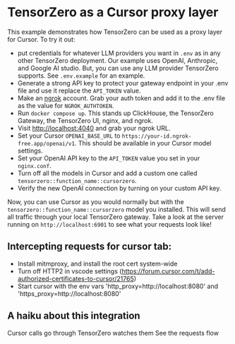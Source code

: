 # TensorZero as a Cursor proxy layer

This example demonstrates how TensorZero can be used as a proxy layer for Cursor. To try it out:

- put credentials for whatever LLM providers you want in `.env` as in any other TensorZero deployment. Our example uses OpenAI, Anthropic, and Google AI studio. But, you can use any LLM provider TensorZero supports. See `.env.example` for an example.
- Generate a strong API key to protect your gateway endpoint in your .env file and use it replace the `API_TOKEN` value.
- Make an [ngrok](https://ngrok.com/) account. Grab your auth token and add it to the .env file as the value for `NGROK_AUTHTOKEN`.
- Run `docker compose up`. This stands up ClickHouse, the TensorZero Gateway, the TensorZero UI, nginx, and ngrok.
- Visit [http://localhost:4040](http://localhost:4040) and grab your ngrok URL.
- Set your Cursor `OPENAI_BASE_URL` to `https://your-id.ngrok-free.app/openai/v1`. This should be available in your Cursor model settings.
- Set your OpenAI API key to the `API_TOKEN` value you set in your `nginx.conf`.
- Turn off all the models in Cursor and add a custom one called `tensorzero::function_name::cursorzero`.
- Verify the new OpenAI connection by turning on your custom API key.

Now, you can use Cursor as you would normally but with the `tensorzero::function_name::cursorzero` model you installed.
This will send all traffic through your local TensorZero gateway.
Take a look at the server running on `http://localhost:6901` to see what your requests look like!

## Intercepting requests for cursor tab:

* Install mitmproxy, and install the root cert system-wide
* Turn off HTTP2 in vscode settings (https://forum.cursor.com/t/add-authorized-certificates-to-cursor/21765)
* Start cursor with the env vars 'http_proxy=http://localhost:8080' and 'https_proxy=http://localhost:8080'

## A haiku about this integration

Cursor calls go through
TensorZero watches them
See the requests flow
